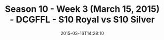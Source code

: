 ---
title: Season 10 - Week 3 (March 15, 2015) - DCGFFL - S10 Royal vs S10 Silver
teams-score:
- team: _teams/s10-royal.md
  score: 24
- team: _teams/s10-silver.md
  score: 18
mvp: Miles S. (Royal); Nolan L. (Silver)
game-ball: N/A
season: 10
week: 3
date: '2015-03-16T14:28:10'
pageid: season-10-week-three-4439-vs-4441
---